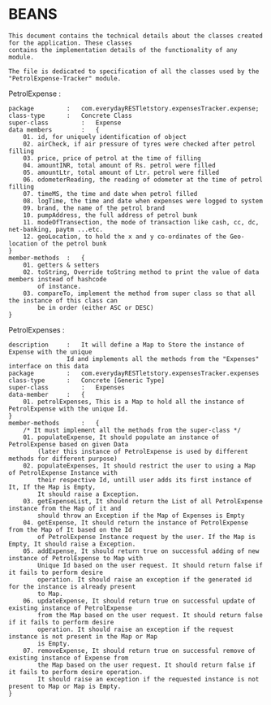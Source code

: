 # BEANS

	This document contains the technical details about the classes created for the application. These classes
	contains the implementation details of the functionality of any module.
	
	The file is dedicated to specification of all the classes used by the "PetrolExpense-Tracker" module.

PetrolExpense :

	package 		: 	com.everydayRESTletstory.expensesTracker.expense;	
	class-type		: 	Concrete Class
	super-class 		: 	Expense
	data members		:	{
		01. id, for uniquely identification of object 
		02. airCheck, if air pressure of tyres were checked after petrol filling
      	03. price, price of petrol at the time of filling
      	04. amountINR, total amount of Rs. petrol were filled
      	05. amountLtr, total amount of Ltr. petrol were filled
     	06. odometerReading, the reading of odometer at the time of petrol filling
     	07. timeMS, the time and date when petrol filled
     	08. logTime, the time and date when expenses were logged to system
     	09. brand, the name of the petrol brand
     	10. pumpAddress, the full address of petrol bunk
     	11. modeOfTransection, the mode of transaction like cash, cc, dc, net-banking, paytm ...etc.
     	12. geoLocation, to hold the x and y co-ordinates of the Geo-location of the petrol bunk
	}
	member-methods	:	{
		01. getters & setters
		02. toString, Override toString method to print the value of data members instead of hashcode 
			of instance.
		03. compareTo, implement the method from super class so that all the instance of this class can
			be in order (either ASC or DESC)
    }

	
PetrolExpenses :

	description		:	It will define a Map to Store the instance of Expense with the unique 
					Id and implements all the methods from the "Expenses" interface on this data 
	package			:	com.everydayRESTletstory.expensesTracker.expenses
	class-type		:	Concrete [Generic Type]
	super-class 		:	Expenses
	data-member		:	{
		01. petrolExpenses, This is a Map to hold all the instance of PetrolExpense with the unique Id. 
	}
	member-methods		:	{
		/* It must implement all the methods from the super-class */
		01. populateExpense, It should populate an instance of PetrolExpense based on given Data
			(later this instance of PetrolExpense is used by different methods for different purpose)
		02. populateExpenses, It should restrict the user to using a Map of PetrolExpense Instance with 
			their respective Id, untill user adds its first instance of It, If the Map is Empty, 
			It should raise a Exception.
		03. getExpenseList, It should return the List of all PetrolExpense instance from the Map of it and
			should throw an Exception if the Map of Expenses is Empty
		04. getExpense, It should return the instance of PetrolExpense from the Map of It based on the Id 
			of PetrolExpense Instance request by the user. If the Map is Empty, It should raise a Exception.
		05. addExpense, It should return true on successful adding of new instance of PetrolExpense to Map with
			Unique Id based on the user request. It should return false if it fails to perform desire 
			operation. It should raise an exception if the generated id for the instance is already present
			to Map.
		06. updateExpense, It should return true on successful update of existing instance of PetrolExpense
			from the Map based on the user request. It should return false if it fails to perform desire 
			operation. It should raise an exception if the request instance is not present in the Map or Map 
			is Empty.
		07. removeExpense, It should return true on successful remove of existing instance of Expense from 
			the Map based on the user request. It should return false if it fails to perform desire operation.
			It should raise an exception if the requested instance is not present to Map or Map is Empty.
	}
